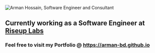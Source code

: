 
![Arman Hossain, Software Engineer and Consultant](https://i.imgur.com/C6NcsCk.png)

## Currently working as a Software Engineer at [Riseup Labs](https://riseuplabs.com)

### Feel free to visit my Portfolio @ https://arman-bd.github.io
